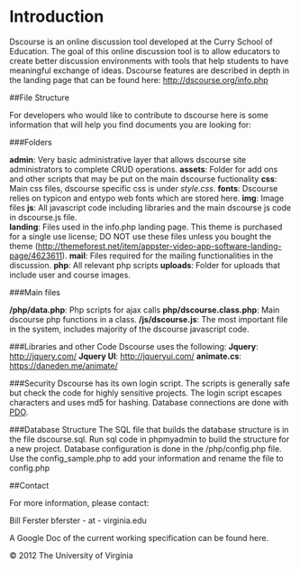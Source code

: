 Introduction
======

Dscourse is an online discussion tool developed at the Curry School of Education. The goal of this online discussion tool is to allow educators to create better discussion environments with tools that help students to have meaningful exchange of ideas. Dscourse features are described in depth in the landing page that can be found here: http://dscourse.org/info.php 
 
 
##File Structure

For developers who would like to contribute to dscourse here is some information that will help you find documents you are looking for:

###Folders


**admin**: Very basic administrative layer that allows dscourse site administrators to complete CRUD operations. 
**assets**: Folder for add ons and other scripts that may be put on the main dscourse fuctionality
**css**: Main css files, dscourse specific css is under *style.css*.
**fonts**: Dscourse relies on typicon and entypo web fonts which are stored here. 
**img**: Image files 
**js**: All javascript code including libraries and the main dscourse js code in dscourse.js file.   
**landing**: Files used in the info.php landing page. This theme is purchased for a single use license; DO NOT use these files unless you bought the theme (http://themeforest.net/item/appster-video-app-software-landing-page/4623611). 
**mail**: Files required for the mailing functionalities in the discussion. 
**php**: All relevant php scripts
**uploads**: Folder for uploads that include user and course images. 

###Main files

**/php/data.php**: Php scripts for ajax calls
**php/dscourse.class.php**: Main dscourse php functions in a class. 
**/js/dscourse.js**: The most important file in the system, includes majority of the dscourse javascript code. 


###Libraries and other Code
Dscourse uses the following:
**Jquery**: http://jquery.com/
**Jquery UI**: http://jqueryui.com/ 
**animate.cs**: https://daneden.me/animate/

###Security
Dscourse has its own login script. The scripts is generally safe but check the code for highly sensitive projects.  The login script escapes characters and uses md5 for hashing. Database connections are done with [PDO](http://php.net/pdo). 


###Database Structure
The SQL file that builds the database structure is in the file dscourse.sql. Run sql code in phpmyadmin to build the structure for a new project. 
Database configuration is done in the /php/config.php file. Use the config_sample.php to add your information and rename the file to config.php


##Contact

For more information, please contact:

Bill Ferster
bferster - at - virginia.edu

A Google Doc of the current working specification can be found here.

© 2012 The University of Virginia